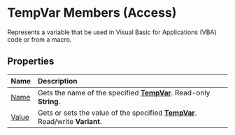 
# TempVar Members (Access)
Represents a variable that be used in Visual Basic for Applications (VBA) code or from a macro. 

## Properties



|**Name**|**Description**|
|:-----|:-----|
| [Name](ce0983ec-1f12-d60e-4bfd-3960b5c10316.md)|Gets the name of the specified  **[TempVar](4a0429e6-bcfa-7a8b-7030-6e88c2f1a71d.md)**. Read-only  **String**.|
| [Value](3bb66c34-2975-451e-6634-c23977753cb5.md)|Gets or sets the value of the specified  **[TempVar](4a0429e6-bcfa-7a8b-7030-6e88c2f1a71d.md)**. Read/write  **Variant**.|
